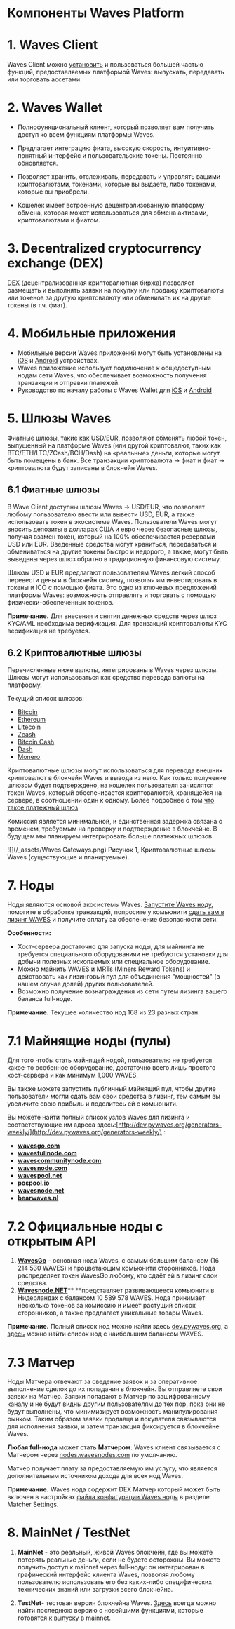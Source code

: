 # Компоненты Waves Platform

# 1. Waves Client

Waves Client можно [установить](/waves-client/install-waves-client.md) и пользоваться большей частью функций,
предоставляемых платформой Waves: выпускать, передавать или торговать ассетами.

# 2. Waves Wallet

* Полнофункциональный клиент, который позволяет вам получить доступ ко всем функциям платформы Waves.

* Предлагает интеграцию фиата, высокую скорость, интуитивно-понятный интерфейс и пользовательские токены. Постоянно обновляется.

* Позволяет хранить, отслеживать, передавать и управлять вашими криптовалютами, токенами, которые вы выдаете, либо токенами, которые вы приобрели.

* Кошелек имеет встроенную децентрализованную платформу обмена, которая может использоваться для обмена активами, криптовалютами и фиатом.

# 3. Decentralized cryptocurrency exchange \(DEX\)

[DEX](/platform-features/decentralized-cryptocurrency-exchange-dex.md) (децентрализованная криптовалютная биржа) позволяет размещать и выполнять заявки на покупку или продажу криптовалюты или токенов за другую криптовалюту или обменивать их на другие токены (в т.ч. фиат).

# 4. Мобильные приложения

* Мобильные версии Waves приложений могут быть установлены на [iOS](https://itunes.apple.com/us/app/waves-wallet/id1233158971?mt=8) и [Android](https://play.google.com/store/apps/details?id=com.wavesplatform.wallet) устройствах.
* Waves приложение использует подключение к общедоступным нодам сети Waves, что обеспечивает возможность получения транзакции и отправки платежей.
* Руководство по началу работы с Waves Wallet для [iOS](https://docs.wavesplatform.com/en/waves-client/mobile-apps/iOS.html) и [Android](https://docs.wavesplatform.com/en/waves-client/mobile-apps/android.html)

# 5. Шлюзы Waves

Фиатные шлюзы, такие как USD/EUR, позволяют обменять любой токен, выпущенный на платформе Waves \(или другой криптовалют, таких как BTC/ETH/LTC/ZCash/BCH/Dash\) на «реальные» деньги, которые могут быть помещены в банк. Все транзакции криптовалюта -> фиат и фиат -> криптовалюта будут записаны в блокчейн Waves.

## 6.1 Фиатные шлюзы

В Wave Client доступны шлюзы Waves -> USD/EUR, что позволяет любому пользователю ввести или вывести USD, EUR, а также использовать токен в экосистеме Waves. Пользователи Waves могут вносить депозиты в долларах США и евро через безопасные шлюзы, получая взамен токен, который на 100% обеспечивается резервами USD или EUR. Введенные средства могут храниться, передаваться и обмениваться на другие токены быстро и недорого, а твкже, могут быть выведены через шлюз обратно в традиционную финансовую систему.

Шлюзы USD и EUR предлагают пользователям Waves легкий способ перевести деньги в блокчейн систему, позволяя им инвестировать в токены и ICO с помощью фиата. Это одно из ключевых предложений платформы Waves: возможность отправлять и торговать с помощью физически-обеспеченных токенов.

**Примечание.** Для внесения и снятия денежных средств через шлюз KYC/AML необходима верификация. Для транзакций криптовалюты KYC верификация не требуется.

## 6.2 Криптовалютные шлюзы

Перечисленные ниже валюты, интегрированы в Waves через шлюзы. Шлюзы могут использоваться как средство перевода валюты на платформу.

Текущий список шлюзов:

 * [Bitcoin](/waves-client/transfers-and-gateways/bitcoin-transfers.md)
 * [Ethereum](/waves-client/transfers-and-gateways/ethereum-transfers.md)
 * [Litecoin](/waves-client/transfers-and-gateways/litecoin-transfers.md)
 * [Zcash](/waves-client/transfers-and-gateways/zcash-transfers.md)
 * [Bitcoin Cash](/waves-client/transfers-and-gateways/bitcoin-cash-transfers.md)
 * [Dash](/waves-client/transfers-and-gateways/dash-transfers.md)
 * [Monero](/waves-client/transfers-and-gateways/monero-transfers.md)

Криптовалютные шлюзы могут использоваться для перевода внешних криптовалют в блокчейн Waves и вывода из него. Как только получение шлюзом будет подтверждено, на кошелек пользователя зачислятся токен Waves, который обеспечивается криптовалютой, хранящейся на сервере, в соотношении один к одному. Более подробнее о том [что такое платежный шлюз](/waves-client/frequently-asked-questions-faq/transfers-and-gateways/payment-gateway.md)

Комиссия является минимальной, и единственная задержка связана с временем, требуемым на проверку и подтверждение в блокчейне. В будущем мы планируем интегрировать больше платежных шлюзов.

![](/_assets/Waves Gateways.png) Рисунок 1, Криптовалютные шлюзы Waves \(существующие и планируемые\).

# 7. Ноды

Ноды являются основой экосистемы Waves. [Запустите Waves ноду](https://docs.wavesplatform.com/en/waves-full-node/how-to-install-a-node/how-to-install-a-node.html), помогите в обработке транзакций, попросите у комьюнити [сдать вам в лизинг WAVES](/waves-client/account-management/waves-leasing.md) и получите оплату за обеспечение безопасности сети.

**Особенности:**

* Хост-сервера достаточно для запуска ноды, для майнинга не требуется специального оборудованияи не требуются установки для добычи полезных ископаемых или специальное оборудование.
* Можно майнить WAVES и MRTs \(Miners Reward Tokens\) и действовать как лизинговый пул для объединения "мощностей" (в нашем случае долей) других пользователей.
* Возможно получение вознаграждения из сети путем лизинга вашего баланса full-ноде.

**Примечание.** Текущее количество нод 168 из 23 разных стран.

# 7.1 Майнящие ноды \(пулы\)

Для того чтобы стать майнящей нодой, пользователю не требуется какое-то особенное оборудование, достаточно всего лишь простого хост-сервера и как минимум 1,000 WAVES.

Вы также можете запустить публичный майнящий пул, чтобы другие пользователи могли сдать вам свои средства в лизинг, тем самым вы увеличите свою прибыль и поделитесь ей с комьюнити.

Вы можете найти полный список узлов Waves для лизинга и соответствующие им адреса здесь:[http://dev.pywaves.org/generators-weekly/](http://dev.pywaves.org/generators-weekly/) :

* [**wavesgo.com**](http://wavesgo.com/)
* [**wavesfullnode.com**](http://wavesfullnode.com/)
* [**wavescommunitynode.com**](http://wavescommunitynode.com/)
* [**wavesnode.com**](http://wavesnode.com/)
* [**wavespool.net**](http://wavespool.net/)
* [**pospool.io**](http://pospool.io/)
* [**wavesnode.net**](http://wavesnode.net/)
* [**bearwaves.nl**](http://bearwaves.nl/)

# 7.2 Официальные ноды с открытым API

1. [**WavesGo**](http://www.wavesgo.com) - основная нода Waves, с самым большим балансом \(16 214 530 WAVES\) и процветающим комьюнити сторонников. Нода распределяет токен WavesGo любому, кто сдаёт ей в лизинг свои средства.
3. [**Wavesnode.NET**](https://wavesnode.net)** **представляет развивающееся комьюнити в Нидерландах с балансом 10 589 578 WAVES. Нода принимает несколько токенов за комиссию и имеет растущий список сторонников, а также предлагает уникальные товары Waves.

**Примечание.** Полный список нод можно найти здесь [dev.pywaves.org](http://dev.pywaves.org/generators/), а [здесь](https://wavesplatform.com/leasing#nodes) можно найти список нод с наибольшим балансом WAVES.

# 7.3 Матчер

Ноды Матчера отвечают за сведение заявок и за оперативное выполнение сделок до их попадания в блокчейн. Вы отправляете свои заявки на Матчер. Заявки попадают в Матчер по зашифрованному каналу и не будут видны другим пользователям до тех пор, пока они не будут выполнены, что минимизирует возможность манипулирования рынком. Таким образом заявки продавца и покупателя связываются для исполнения заявки, и затем транзакция фиксируется в блокчейне Waves.

**Любая full-нода** может стать **Матчером**. Waves клиент связывается с Матчером через [nodes.wavesnodes.com](https://nodes.wavesnodes.com/) по умолчанию.

Матчер получает плату за предоставляемую им услугу, что является дополнительным источником дохода для всех нод Waves.

**Примечание.** Waves нода содержит DEX Матчер который может быть включен в настройках [файла конфигурации Waves ноды](https://docs.wavesplatform.com/en/waves-full-node/configuration-parameters.html) в разделе Matcher Settings.

# 8. MainNet / TestNet

1. **MainNet** - это реальный, живой Waves блокчейн, где вы можете потерять реальные деньги, если не будете осторожны. Вы можете получить доступ к mainnet через full-ноду: он интегрирован в графический интерфейс клиента Waves, позволяя любому пользователю использовать его без каких-либо специфических технических знаний или загрузки всего блокчейна.

2. **TestNet**- тестовая версия блокчейна Waves. [Здесь](https://github.com/wavesplatform/Waves/releases) всегда можно найти последнюю версию с новейшими функциями, которые готовятся к выпуску в mainnet.
